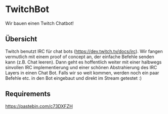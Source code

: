 # TwitchBot
Wir bauen einen Twitch Chatbot!

## Übersicht
Twitch benutzt IRC für chat bots (https://dev.twitch.tv/docs/irc).
Wir fangen vermutlich mit einem proof of concept an, der einfache Befehle senden kann (z.B. Chat leeren).
Dann geht es hoffentlich weiter mit einer halbwegs sinvollen IRC implementierung und einer schönen Abstrahierung des IRC Layers in einen Chat Bot.
Falls wir so weit kommen, werden noch ein paar Befehle etc. in den Bot eingebaut und direkt im Stream getestet :)

## Requirements
https://pastebin.com/c73DXFZH
